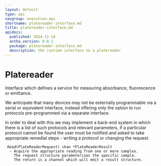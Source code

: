 ```yaml
---
layout: default
type: api
navgroup: execution-api
shortname: platereader-interface.md
title: platereader-interface.md
apidocs:
  published: 2014-11-14
  antha_version: 0.0.1
  package: platereader-interface.md
  description: the runtime interface to a platereader
---
```

# Platereader

Interface which defines a service for measuring absorbance, fluorescence or emittance. 

We anticipate that many devices may not be externally programmable via a serial or equivalent interface, instead offering only the option to run protocols pre-programmed via a separate interface. 

In order to deal with this we may implement a back-end system in which there is a list of such protocols and relevant parameters, if a particular protocol cannot be found the user must be notified and asked to take appropriate remedial steps - writing a protocol or changing the request. 

     Read(PlateReaderRequest) chan *PlateReaderResult
      - Acquire the appropriate reading from one or more samples. 
        The request structure parameterises the specific sample.
        The return is a channel which will emit a result structure.
